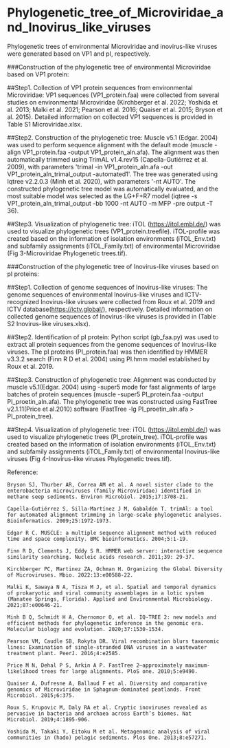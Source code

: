 # Phylogenetic_tree_of_Microviridae_and_Inovirus_like_viruses
Phylogenetic trees of environmental Microviridae and inovirus-like viruses were generated based on VP1 and pI, respectively.


###Construction of the phylogenetic tree of environmental Microviridae based on VP1 protein:

##Step1. Collection of VP1 protein sequences from environmental Microviridae:
	VP1 sequences (VP1_protein.faa) were collected from several studies on environmental Microviridae (Kirchberger et al. 2022; Yoshida et al. 2013; Malki et al. 2021; Pearson et al. 2016; Quaiser et al. 2015; Bryson et al. 2015). Detailed information on collected VP1 sequences is provided in Table S1 Microviridae.xlsx.

##Step2. Construction of the phylogenetic tree:
	Muscle v5.1 (Edgar. 2004) was used to perform sequence alignment with the default mode (muscle -align VP1_protein.faa -output VP1_protein_aln.afa). The alignment was then automatically trimmed using TrimAL v1.4.rev15 (Capella-Gutiérrez et al. 2009), with parameters 'trimal -in VP1_protein_aln.afa -out VP1_protein_aln_trimal_output -automated1'. The tree was generated using Iqtree v2.2.0.3 (Minh et al. 2020), with parameters '-nt AUTO'. The constructed phylogenetic tree model was automatically evaluated, and the most suitable model was selected as the LG+F+R7 model (iqtree -s VP1_protein_aln_trimal_output -bb 1000 -nt AUTO -m MFP -pre output -T 36).

##Step3. Visualization of phylogenetic tree:
	iTOL (https://itol.embl.de/) was used to visualize phylogenetic trees (VP1_protein.treefile). iTOL-profile was created based on the information of isolation environments (iTOL_Env.txt) and subfamily assignments (iTOL_Family.txt) of environmental Microviridae (Fig 3-Microviridae Phylogenetic trees.tif).

 
###Construction of the phylogenetic tree of Inovirus-like viruses based on pI proteins:

##Step1. Collection of genome sequences of Inovirus-like viruses:
	The genome sequences of environmental Inovirus-like viruses and ICTV-recognized Inovirus-like viruses were collected from Roux et al. 2019 and ICTV database(https://ictv.global/), respectively. Detailed information on collected genome sequences of Inovirus-like viruses is provided in (Table S2 Inovirus-like viruses.xlsx).

##Step2. Identification of pI protein:
	Python script (gb_faa.py) was used to extract all protein sequences from the genome sequences of Inovirus-like viruses. The pI proteins (PI_protein.faa) was then identified by HMMER v3.3.2 search (Finn R D et al. 2004) using PI.hmm model established by Roux et al. 2019.

##Step3. Construction of phylogenetic tree:
	Alignment was conducted by muscle v5.1(Edgar. 2004) using -super5 mode for fast alignments of large batches of protein sequences (muscle -super5 PI_protein.faa -output PI_proetin_aln.afa). The phylogenetic tree was constructed using FastTree v2.1.11(Price et al.2010) software (FastTree -lg PI_proetin_aln.afa > PI_protein_tree).

##Step4. Visualization of phylogenetic tree:
	iTOL (https://itol.embl.de/) was used to visualize phylogenetic trees (PI_protein_tree). iTOL-profile was created based on the information of isolation environments (iTOL_Env.txt) and subfamily assignments (iTOL_Family.txt) of environmental Inovirus-like viruses (Fig 4-Inovirus-like viruses Phylogenetic trees.tif).



Reference:

	Bryson SJ, Thurber AR, Correa AM et al. A novel sister clade to the enterobacteria microviruses (family Microviridae) identified in methane seep sediments. Environ Microbiol. 2015;17:3708-21.

	Capella-Gutiérrez S, Silla-Martínez J M, Gabaldón T. trimAl: a tool for automated alignment trimming in large-scale phylogenetic analyses. Bioinformatics. 2009;25:1972-1973.

	Edgar R C. MUSCLE: a multiple sequence alignment method with reduced time and space complexity. BMC bioinformatics. 2004;5:1-19.

	Finn R D, Clements J, Eddy S R. HMMER web server: interactive sequence similarity searching. Nucleic acids research. 2011;39: 29-37.

	Kirchberger PC, Martinez ZA, Ochman H. Organizing the Global Diversity of Microviruses. Mbio. 2022:13:e00588-22.

	Malki K, Sawaya N A, Tisza M J, et al. Spatial and temporal dynamics of prokaryotic and viral community assemblages in a lotic system (Manatee Springs, Florida). Applied and Environmental Microbiology. 2021;87:e00646-21.

	Minh B Q, Schmidt H A, Chernomor O, et al. IQ-TREE 2: new models and efficient methods for phylogenetic inference in the genomic era. Molecular biology and evolution. 2020;37:1530-1534.

	Pearson VM, Caudle SB, Rokyta DR. Viral recombination blurs taxonomic lines: Examination of single-stranded DNA viruses in a wastewater treatment plant. PeerJ. 2016;4:e2585.

	Price M N, Dehal P S, Arkin A P. FastTree 2–approximately maximum-likelihood trees for large alignments. PloS one. 2010;5:e9490.

	Quaiser A, Dufresne A, Ballaud F et al. Diversity and comparative genomics of Microviridae in Sphagnum-dominated peatlands. Front Microbiol. 2015;6:375.

	Roux S, Krupovic M, Daly RA et al. Cryptic inoviruses revealed as pervasive in bacteria and archaea across Earth’s biomes. Nat Microbiol. 2019;4:1895-906.

	Yoshida M, Takaki Y, Eitoku M et al. Metagenomic analysis of viral communities in (hado) pelagic sediments. Plos One. 2013;8:e57271.
